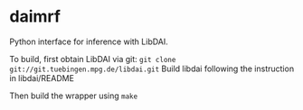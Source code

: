 daimrf
======

Python interface for inference with LibDAI.

To build, first obtain LibDAI via git:
``git clone git://git.tuebingen.mpg.de/libdai.git``
Build libdai following the instruction in libdai/README

Then build the wrapper using ``make``

